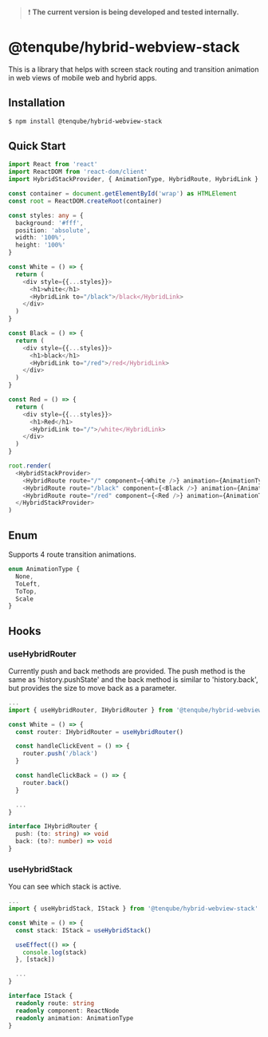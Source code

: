 >❗ __The current version is being developed and tested internally.__

# @tenqube/hybrid-webview-stack
This is a library that helps with screen stack routing and transition animation in web views of mobile web and hybrid apps.

## Installation
```sh
$ npm install @tenqube/hybrid-webview-stack
```

## Quick Start
```ts
import React from 'react'
import ReactDOM from 'react-dom/client'
import HybridStackProvider, { AnimationType, HybridRoute, HybridLink } from '@tenqube/hybrid-webview-stack'

const container = document.getElementById('wrap') as HTMLElement
const root = ReactDOM.createRoot(container)

const styles: any = {
  background: '#fff',
  position: 'absolute',
  width: '100%',
  height: '100%'
}

const White = () => {
  return (
    <div style={{...styles}}>
      <h1>white</h1>
      <HybridLink to="/black">/black</HybridLink>
    </div>
  )
}

const Black = () => {
  return (
    <div style={{...styles}}>
      <h1>black</h1>
      <HybridLink to="/red">/red</HybridLink>
    </div>
  )
}

const Red = () => {
  return (
    <div style={{...styles}}>
      <h1>Red</h1>
      <HybridLink to="/">/white</HybridLink>
    </div>
  )
}

root.render(
  <HybridStackProvider>
    <HybridRoute route="/" component={<White />} animation={AnimationType.None} />
    <HybridRoute route="/black" component={<Black />} animation={AnimationType.ToLeft} />
    <HybridRoute route="/red" component={<Red />} animation={AnimationType.Scale} />
  </HybridStackProvider>
)
```

## Enum
Supports 4 route transition animations.
```ts
enum AnimationType {
  None,
  ToLeft,
  ToTop,
  Scale
}
```

## Hooks

### useHybridRouter
Currently push and back methods are provided.
The push method is the same as 'history.pushState' and the back method is similar to 'history.back', but provides the size to move back as a parameter.
```ts
...
import { useHybridRouter, IHybridRouter } from '@tenqube/hybrid-webview-stack'

const White = () => {
  const router: IHybridRouter = useHybridRouter()

  const handleClickEvent = () => {
    router.push('/black')
  }

  const handleClickBack = () => {
    router.back()
  }

  ...
}
```
```ts
interface IHybridRouter {
  push: (to: string) => void
  back: (to?: number) => void
}
```

### useHybridStack
You can see which stack is active.
```ts
...
import { useHybridStack, IStack } from '@tenqube/hybrid-webview-stack'

const White = () => {
  const stack: IStack = useHybridStack()

  useEffect(() => {
    console.log(stack)
  }, [stack])

  ...
}
```
```ts
interface IStack {
  readonly route: string
  readonly component: ReactNode
  readonly animation: AnimationType
}
```